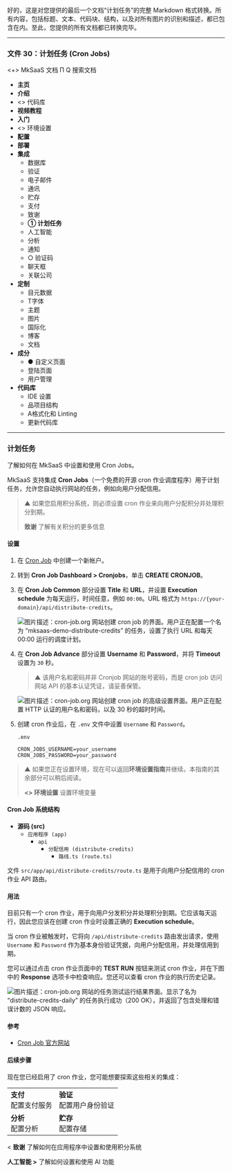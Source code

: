 好的，这是对您提供的最后一个文档“计划任务”的完整 Markdown 格式转换。所有内容，包括标题、文本、代码块、结构，以及对所有图片的识别和描述，都已包含在内。至此，您提供的所有文档都已转换完毕。

***

### 文件 30：计划任务 (Cron Jobs)

<+> MkSaaS 文档
Π
Q 搜索文档
*   **主页**
*   **介绍**
*   <> 代码库
*   **视频教程**
*   **入门**
*   <> 环境设置
*   **配置**
*   **部署**
*   **集成**
    *   数据库
    *   验证
    *   电子邮件
    *   通讯
    *   贮存
    *   支付
    *   致谢
    *   **① 计划任务**
    *   人工智能
    *   分析
    *   通知
    *   ○ 验证码
    *   聊天框
    *   关联公司
*   **定制**
    *   目元数据
    *   T字体
    *   主题
    *   图片
    *   国际化
    *   博客
    *   文档
*   **成分**
    *   ● 自定义页面
    *   登陆页面
    *   用户管理
*   **代码库**
    *   IDE 设置
    *   品项目结构
    *   A格式化和 Linting
    *   更新代码库

---

### 计划任务

了解如何在 MkSaaS 中设置和使用 Cron Jobs。

MkSaaS 支持集成 **Cron Jobs**（一个免费的开源 cron 作业调度程序）用于计划任务，允许您自动执行网站的任务，例如向用户分配信用。

> ▲ 如果您启用积分系统，则必须设置 cron 作业来向用户分配积分并处理积分到期。
>
> **致谢**
> 了解有关积分的更多信息

#### 设置

1.  在 [Cron Job](https://cron-job.org/) 中创建一个新帐户。
2.  转到 **Cron Job Dashboard > Cronjobs**，单击 **CREATE CRONJOB**。
3.  在 **Cron Job Common** 部分设置 **Title** 和 **URL**，并设置 **Execution schedule** 为每天运行，时间任意，例如 `00:00`。URL 格式为 `https://{your-domain}/api/distribute-credits`。

    ![图片描述：cron-job.org 网站创建 cron job 的界面。用户正在配置一个名为 “mksaas-demo-distribute-credits” 的任务，设置了执行 URL 和每天 00:00 运行的调度计划。](https://storage.googleapis.com/agent-tools-public-mde/1723154823293-1.png)
4.  在 **Cron Job Advance** 部分设置 **Username** 和 **Password**，并将 **Timeout** 设置为 `30` 秒。

    > ▲ 该用户名和密码并非 Cronjob 网站的账号密码，而是 cron job 访问网站 API 的基本认证凭证，请妥善保管。

    ![图片描述：cron-job.org 网站创建 cron job 的高级设置界面。用户正在配置 HTTP 认证的用户名和密码，以及 30 秒的超时时间。](https://storage.googleapis.com/agent-tools-public-mde/1723154823293-2.png)
5.  创建 cron 作业后，在 `.env` 文件中设置 `Username` 和 `Password`。

    `.env`
    ```
    CRON_JOBS_USERNAME=your_username
    CRON_JOBS_PASSWORD=your_password
    ```

> ▲ 如果您正在设置环境，现在可以返回**环境设置指南**并继续。本指南的其余部分可以稍后阅读。
>
> **<> 环境设置**
> 设置环境变量

#### Cron Job 系统结构

*   **源码 (src)**
    *   `应用程序 (app)`
        *   `api`
            *   `分配信用 (distribute-credits)`
                *   `路线.ts (route.ts)`

文件 `src/app/api/distribute-credits/route.ts` 是用于向用户分配信用的 cron 作业 API 路由。

#### 用法

目前只有一个 cron 作业，用于向用户分发积分并处理积分到期。它应该每天运行，因此您应该在创建 cron 作业时设置正确的 **Execution schedule**。

当 cron 作业被触发时，它将向 `/api/distribute-credits` 路由发出请求，使用 `Username` 和 `Password` 作为基本身份验证凭据，向用户分配信用，并处理信用到期。

您可以通过点击 cron 作业页面中的 **TEST RUN** 按钮来测试 cron 作业，并在下图中的 **Response** 选项卡中检查响应。您还可以查看 cron 作业的执行历史记录。

![图片描述：cron-job.org 网站的任务测试运行结果界面。显示了名为 “distribute-credits-daily” 的任务执行成功（200 OK），并返回了包含处理和错误计数的 JSON 响应。](https://storage.googleapis.com/agent-tools-public-mde/1723154823293-3.png)

#### 参考

*   [Cron Job 官方网站](https://cron-job.org/)

#### 后续步骤

现在您已经启用了 cron 作业，您可能想要探索这些相关的集成：

| | |
| :--- | :--- |
| **支付**<br>配置支付服务 | **验证**<br>配置用户身份验证 |
| **分析**<br>配置分析 | **贮存**<br>配置存储 |

< **致谢**
了解如何在应用程序中设置和使用积分系统

**人工智能 >**
了解如何设置和使用 AI 功能